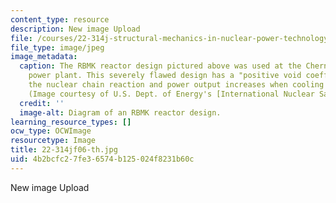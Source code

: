 ```yaml
---
content_type: resource
description: New image Upload
file: /courses/22-314j-structural-mechanics-in-nuclear-power-technology-fall-2006/4b2bcfc27fe36574b125024f8231b60c_22-314jf06-th.jpg
file_type: image/jpeg
image_metadata:
  caption: The RBMK reactor design pictured above was used at the Chernobyl nuclear
    power plant. This severely flawed design has a "positive void coefficient", meaning
    the nuclear chain reaction and power output increases when cooling water is lost.
    (Image courtesy of U.S. Dept. of Energy's [International Nuclear Safety Center](http://insc.ans.org/).)
  credit: ''
  image-alt: Diagram of an RBMK reactor design.
learning_resource_types: []
ocw_type: OCWImage
resourcetype: Image
title: 22-314jf06-th.jpg
uid: 4b2bcfc2-7fe3-6574-b125-024f8231b60c
---
```

New image Upload

